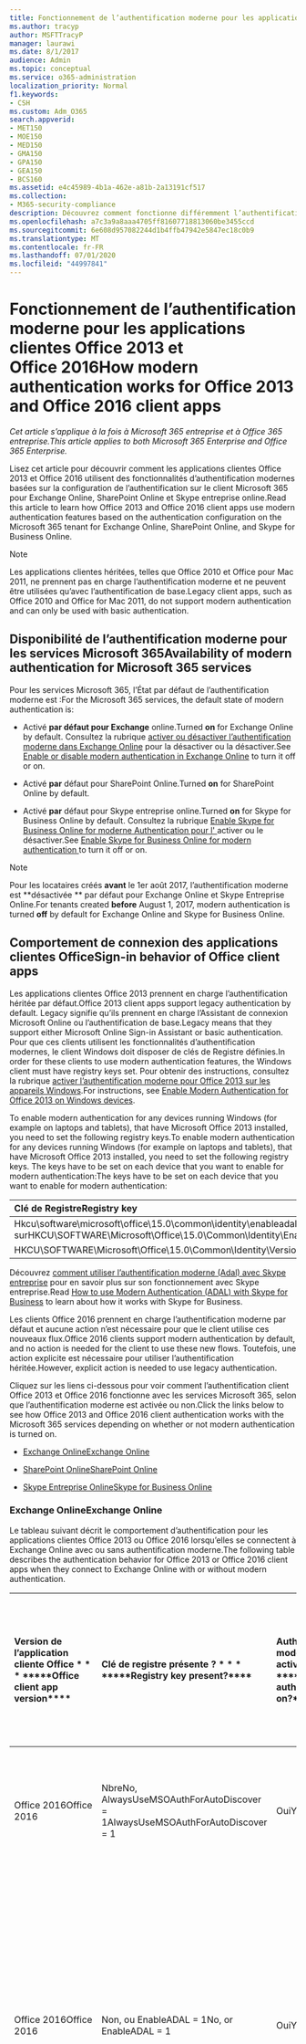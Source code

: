 ```yaml
---
title: Fonctionnement de l’authentification moderne pour les applications clientes Office 2013 et Office 2016
ms.author: tracyp
author: MSFTTracyP
manager: laurawi
ms.date: 8/1/2017
audience: Admin
ms.topic: conceptual
ms.service: o365-administration
localization_priority: Normal
f1.keywords:
- CSH
ms.custom: Adm_O365
search.appverid:
- MET150
- MOE150
- MED150
- GMA150
- GPA150
- GEA150
- BCS160
ms.assetid: e4c45989-4b1a-462e-a81b-2a13191cf517
ms.collection:
- M365-security-compliance
description: Découvrez comment fonctionne différemment l’authentification moderne Microsoft 365 pour les applications clientes Office 2013 et 2016.
ms.openlocfilehash: a7c3a9a8aaa4705ff81607718813060be3455ccd
ms.sourcegitcommit: 6e608d957082244d1b4ffb47942e5847ec18c0b9
ms.translationtype: MT
ms.contentlocale: fr-FR
ms.lasthandoff: 07/01/2020
ms.locfileid: "44997841"
---
```

# <a name="how-modern-authentication-works-for-office-2013-and-office-2016-client-apps"></a><span data-ttu-id="a4f79-103">Fonctionnement de l’authentification moderne pour les applications clientes Office 2013 et Office 2016</span><span class="sxs-lookup"><span data-stu-id="a4f79-103">How modern authentication works for Office 2013 and Office 2016 client apps</span></span>

<span data-ttu-id="a4f79-104">*Cet article s’applique à la fois à Microsoft 365 entreprise et à Office 365 entreprise.*</span><span class="sxs-lookup"><span data-stu-id="a4f79-104">*This article applies to both Microsoft 365 Enterprise and Office 365 Enterprise.*</span></span>

<span data-ttu-id="a4f79-105">Lisez cet article pour découvrir comment les applications clientes Office 2013 et Office 2016 utilisent des fonctionnalités d’authentification modernes basées sur la configuration de l’authentification sur le client Microsoft 365 pour Exchange Online, SharePoint Online et Skype entreprise online.</span><span class="sxs-lookup"><span data-stu-id="a4f79-105">Read this article to learn how Office 2013 and Office 2016 client apps use modern authentication features based on the authentication configuration on the Microsoft 365 tenant for Exchange Online, SharePoint Online, and Skype for Business Online.</span></span>

> [!NOTE]
> <span data-ttu-id="a4f79-106">Les applications clientes héritées, telles que Office 2010 et Office pour Mac 2011, ne prennent pas en charge l’authentification moderne et ne peuvent être utilisées qu’avec l’authentification de base.</span><span class="sxs-lookup"><span data-stu-id="a4f79-106">Legacy client apps, such as Office 2010 and Office for Mac 2011, do not support modern authentication and can only be used with basic authentication.</span></span>

## <a name="availability-of-modern-authentication-for-microsoft-365-services"></a><span data-ttu-id="a4f79-107">Disponibilité de l’authentification moderne pour les services Microsoft 365</span><span class="sxs-lookup"><span data-stu-id="a4f79-107">Availability of modern authentication for Microsoft 365 services</span></span>

<span data-ttu-id="a4f79-108">Pour les services Microsoft 365, l’État par défaut de l’authentification moderne est :</span><span class="sxs-lookup"><span data-stu-id="a4f79-108">For the Microsoft 365 services, the default state of modern authentication is:</span></span>
  
- <span data-ttu-id="a4f79-109">Activé **par défaut pour Exchange** online.</span><span class="sxs-lookup"><span data-stu-id="a4f79-109">Turned **on** for Exchange Online by default.</span></span> <span data-ttu-id="a4f79-110">Consultez la rubrique [activer ou désactiver l’authentification moderne dans Exchange Online](https://support.office.com/article/58018196-f918-49cd-8238-56f57f38d662) pour la désactiver ou la désactiver.</span><span class="sxs-lookup"><span data-stu-id="a4f79-110">See [Enable or disable modern authentication in Exchange Online](https://support.office.com/article/58018196-f918-49cd-8238-56f57f38d662) to turn it off or on.</span></span> 
    
- <span data-ttu-id="a4f79-111">Activé **par** défaut pour SharePoint Online.</span><span class="sxs-lookup"><span data-stu-id="a4f79-111">Turned **on** for SharePoint Online by default.</span></span> 
    
- <span data-ttu-id="a4f79-112">Activé **par** défaut pour Skype entreprise online.</span><span class="sxs-lookup"><span data-stu-id="a4f79-112">Turned **on** for Skype for Business Online by default.</span></span> <span data-ttu-id="a4f79-113">Consultez la rubrique [Enable Skype for Business Online for moderne Authentication pour l' ](https://social.technet.microsoft.com/wiki/contents/articles/34339.skype-for-business-online-enable-your-tenant-for-modern-authentication.aspx)activer ou le désactiver.</span><span class="sxs-lookup"><span data-stu-id="a4f79-113">See [Enable Skype for Business Online for modern authentication ](https://social.technet.microsoft.com/wiki/contents/articles/34339.skype-for-business-online-enable-your-tenant-for-modern-authentication.aspx)to turn it off or on.</span></span>

> [!NOTE]
> <span data-ttu-id="a4f79-114">Pour les locataires créés **avant** le 1er août 2017, l’authentification moderne est \*\*désactivée \*\* par défaut pour Exchange Online et Skype Entreprise Online.</span><span class="sxs-lookup"><span data-stu-id="a4f79-114">For tenants created **before** August 1, 2017, modern authentication is turned **off** by default for Exchange Online and Skype for Business Online.</span></span>
    
## <a name="sign-in-behavior-of-office-client-apps"></a><span data-ttu-id="a4f79-115">Comportement de connexion des applications clientes Office</span><span class="sxs-lookup"><span data-stu-id="a4f79-115">Sign-in behavior of Office client apps</span></span>

<span data-ttu-id="a4f79-116">Les applications clientes Office 2013 prennent en charge l’authentification héritée par défaut.</span><span class="sxs-lookup"><span data-stu-id="a4f79-116">Office 2013 client apps support legacy authentication by default.</span></span> <span data-ttu-id="a4f79-117">Legacy signifie qu’ils prennent en charge l’Assistant de connexion Microsoft Online ou l’authentification de base.</span><span class="sxs-lookup"><span data-stu-id="a4f79-117">Legacy means that they support either Microsoft Online Sign-in Assistant or basic authentication.</span></span> <span data-ttu-id="a4f79-118">Pour que ces clients utilisent les fonctionnalités d’authentification modernes, le client Windows doit disposer de clés de Registre définies.</span><span class="sxs-lookup"><span data-stu-id="a4f79-118">In order for these clients to use modern authentication features, the Windows client must have registry keys set.</span></span> <span data-ttu-id="a4f79-119">Pour obtenir des instructions, consultez la rubrique [activer l’authentification moderne pour Office 2013 sur les appareils Windows](https://support.office.com/article/7dc1c01a-090f-4971-9677-f1b192d6c910).</span><span class="sxs-lookup"><span data-stu-id="a4f79-119">For instructions, see [Enable Modern Authentication for Office 2013 on Windows devices](https://support.office.com/article/7dc1c01a-090f-4971-9677-f1b192d6c910).</span></span>

<span data-ttu-id="a4f79-120">To enable modern authentication for any devices running Windows (for example on laptops and tablets), that have Microsoft Office 2013 installed, you need to set the following registry keys.</span><span class="sxs-lookup"><span data-stu-id="a4f79-120">To enable modern authentication for any devices running Windows (for example on laptops and tablets), that have Microsoft Office 2013 installed, you need to set the following registry keys.</span></span> <span data-ttu-id="a4f79-121">The keys have to be set on each device that you want to enable for modern authentication:</span><span class="sxs-lookup"><span data-stu-id="a4f79-121">The keys have to be set on each device that you want to enable for modern authentication:</span></span>
  
|<span data-ttu-id="a4f79-122">**Clé de Registre**</span><span class="sxs-lookup"><span data-stu-id="a4f79-122">**Registry key**</span></span>|<span data-ttu-id="a4f79-123">**Type**</span><span class="sxs-lookup"><span data-stu-id="a4f79-123">**Type**</span></span>|<span data-ttu-id="a4f79-124">**Valeur**</span><span class="sxs-lookup"><span data-stu-id="a4f79-124">**Value**</span></span> |
|:-------|:------:|--------:|
|<span data-ttu-id="a4f79-125">Hkcu\software\microsoft\office\15.0\common\identity\enableadal sur</span><span class="sxs-lookup"><span data-stu-id="a4f79-125">HKCU\SOFTWARE\Microsoft\Office\15.0\Common\Identity\EnableADAL</span></span>  |<span data-ttu-id="a4f79-126">REG_DWORD</span><span class="sxs-lookup"><span data-stu-id="a4f79-126">REG_DWORD</span></span>  |<span data-ttu-id="a4f79-127">1 </span><span class="sxs-lookup"><span data-stu-id="a4f79-127">1</span></span>  |
|<span data-ttu-id="a4f79-128">HKCU\SOFTWARE\Microsoft\Office\15.0\Common\Identity\Version</span><span class="sxs-lookup"><span data-stu-id="a4f79-128">HKCU\SOFTWARE\Microsoft\Office\15.0\Common\Identity\Version</span></span> |<span data-ttu-id="a4f79-129">REG_DWORD</span><span class="sxs-lookup"><span data-stu-id="a4f79-129">REG_DWORD</span></span> |<span data-ttu-id="a4f79-130">1 </span><span class="sxs-lookup"><span data-stu-id="a4f79-130">1</span></span> |
  
<span data-ttu-id="a4f79-131">Découvrez [comment utiliser l’authentification moderne (Adal) avec Skype entreprise](https://go.microsoft.com/fwlink/p/?LinkId=785431) pour en savoir plus sur son fonctionnement avec Skype entreprise.</span><span class="sxs-lookup"><span data-stu-id="a4f79-131">Read [How to use Modern Authentication (ADAL) with Skype for Business](https://go.microsoft.com/fwlink/p/?LinkId=785431) to learn about how it works with Skype for Business.</span></span> 
  
<span data-ttu-id="a4f79-132">Les clients Office 2016 prennent en charge l’authentification moderne par défaut et aucune action n’est nécessaire pour que le client utilise ces nouveaux flux.</span><span class="sxs-lookup"><span data-stu-id="a4f79-132">Office 2016 clients support modern authentication by default, and no action is needed for the client to use these new flows.</span></span> <span data-ttu-id="a4f79-133">Toutefois, une action explicite est nécessaire pour utiliser l’authentification héritée.</span><span class="sxs-lookup"><span data-stu-id="a4f79-133">However, explicit action is needed to use legacy authentication.</span></span>
  
<span data-ttu-id="a4f79-134">Cliquez sur les liens ci-dessous pour voir comment l’authentification client Office 2013 et Office 2016 fonctionne avec les services Microsoft 365, selon que l’authentification moderne est activée ou non.</span><span class="sxs-lookup"><span data-stu-id="a4f79-134">Click the links below to see how Office 2013 and Office 2016 client authentication works with the Microsoft 365 services depending on whether or not modern authentication is turned on.</span></span>
  
- [<span data-ttu-id="a4f79-135">Exchange Online</span><span class="sxs-lookup"><span data-stu-id="a4f79-135">Exchange Online</span></span>](modern-auth-for-office-2013-and-2016.md#BK_EchangeOnline)
    
- [<span data-ttu-id="a4f79-136">SharePoint Online</span><span class="sxs-lookup"><span data-stu-id="a4f79-136">SharePoint Online</span></span>](modern-auth-for-office-2013-and-2016.md#BK_SharePointOnline)
    
- [<span data-ttu-id="a4f79-137">Skype Entreprise Online</span><span class="sxs-lookup"><span data-stu-id="a4f79-137">Skype for Business Online</span></span>](modern-auth-for-office-2013-and-2016.md#BK_SFBO)
    
<span data-ttu-id="a4f79-138"><a name="BK_EchangeOnline"> </a></span><span class="sxs-lookup"><span data-stu-id="a4f79-138"><a name="BK_EchangeOnline"> </a></span></span>
### <a name="exchange-online"></a><span data-ttu-id="a4f79-139">Exchange Online</span><span class="sxs-lookup"><span data-stu-id="a4f79-139">Exchange Online</span></span>

<span data-ttu-id="a4f79-140">Le tableau suivant décrit le comportement d’authentification pour les applications clientes Office 2013 ou Office 2016 lorsqu’elles se connectent à Exchange Online avec ou sans authentification moderne.</span><span class="sxs-lookup"><span data-stu-id="a4f79-140">The following table describes the authentication behavior for Office 2013 or Office 2016 client apps when they connect to Exchange Online with or without modern authentication.</span></span>
  
|<span data-ttu-id="a4f79-141">Version de l’application cliente Office \* \* \* \*</span><span class="sxs-lookup"><span data-stu-id="a4f79-141">\*\*\*\*Office client app version\*\*\*\*</span></span>|<span data-ttu-id="a4f79-142">Clé de registre présente ? \* \* \* \*</span><span class="sxs-lookup"><span data-stu-id="a4f79-142">\*\*\*\*Registry key present?\*\*\*\*</span></span>|<span data-ttu-id="a4f79-143">Authentification moderne activée ? \* \* \* \*</span><span class="sxs-lookup"><span data-stu-id="a4f79-143">\*\*\*\*Modern authentication on?\*\*\*\*</span></span>|<span data-ttu-id="a4f79-144">Comportement d’authentification avec l’authentification moderne activée pour le client (par défaut) \* \* \* \*</span><span class="sxs-lookup"><span data-stu-id="a4f79-144">\*\*\*\*Authentication behavior with modern authentication turned on for the tenant (default)\*\*\*\*</span></span>|<span data-ttu-id="a4f79-145">Comportement d’authentification avec l’authentification moderne désactivée pour le client \* \* \* \*</span><span class="sxs-lookup"><span data-stu-id="a4f79-145">\*\*\*\*Authentication behavior with modern authentication turned off for the tenant\*\*\*\*</span></span>|
|:-----|:-----|:-----|:-----|:-----|
|<span data-ttu-id="a4f79-146">Office 2016</span><span class="sxs-lookup"><span data-stu-id="a4f79-146">Office 2016</span></span>  <br/> |<span data-ttu-id="a4f79-147">Nbre</span><span class="sxs-lookup"><span data-stu-id="a4f79-147">No,</span></span> <br> <span data-ttu-id="a4f79-148">AlwaysUseMSOAuthForAutoDiscover = 1</span><span class="sxs-lookup"><span data-stu-id="a4f79-148">AlwaysUseMSOAuthForAutoDiscover = 1</span></span> <br/> |<span data-ttu-id="a4f79-149">Oui</span><span class="sxs-lookup"><span data-stu-id="a4f79-149">Yes</span></span>  <br/> |<span data-ttu-id="a4f79-150">Force l’authentification moderne sur Outlook 2010, 2013 ou 2016</span><span class="sxs-lookup"><span data-stu-id="a4f79-150">Forces modern authentication on Outlook 2010, 2013 or 2016</span></span> <br/> [<span data-ttu-id="a4f79-151">Plus d’informations</span><span class="sxs-lookup"><span data-stu-id="a4f79-151">More info</span></span>](https://support.microsoft.com/help/3126599/outlook-prompts-for-password-when-modern-authentication-is-enabled)|<span data-ttu-id="a4f79-152">Force l’authentification moderne dans le client Outlook.</span><span class="sxs-lookup"><span data-stu-id="a4f79-152">Forces modern authentication within the Outlook client.</span></span><br/> |
|<span data-ttu-id="a4f79-153">Office 2016</span><span class="sxs-lookup"><span data-stu-id="a4f79-153">Office 2016</span></span>  <br/> |<span data-ttu-id="a4f79-154">Non, ou EnableADAL = 1</span><span class="sxs-lookup"><span data-stu-id="a4f79-154">No, or EnableADAL = 1</span></span>  <br/> |<span data-ttu-id="a4f79-155">Oui</span><span class="sxs-lookup"><span data-stu-id="a4f79-155">Yes</span></span>  <br/> |<span data-ttu-id="a4f79-156">L’authentification moderne est tentée en premier.</span><span class="sxs-lookup"><span data-stu-id="a4f79-156">Modern authentication is attempted first.</span></span> <span data-ttu-id="a4f79-157">Si le serveur refuse une connexion d’authentification moderne, l’authentification de base est alors utilisée.</span><span class="sxs-lookup"><span data-stu-id="a4f79-157">If the server refuses a modern authentication connection, then basic authentication is used.</span></span> <span data-ttu-id="a4f79-158">Le serveur refuse l’authentification moderne lorsque le client n’est pas activé.</span><span class="sxs-lookup"><span data-stu-id="a4f79-158">Server refuses modern authentication when the tenant is not enabled.</span></span>  <br/> |<span data-ttu-id="a4f79-159">L’authentification moderne est tentée en premier.</span><span class="sxs-lookup"><span data-stu-id="a4f79-159">Modern authentication is attempted first.</span></span> <span data-ttu-id="a4f79-160">Si le serveur refuse une connexion d’authentification moderne, l’authentification de base est alors utilisée.</span><span class="sxs-lookup"><span data-stu-id="a4f79-160">If the server refuses a modern authentication connection, then basic authentication is used.</span></span> <span data-ttu-id="a4f79-161">Le serveur refuse l’authentification moderne lorsque le client n’est pas activé.</span><span class="sxs-lookup"><span data-stu-id="a4f79-161">Server refuses modern authentication when the tenant is not enabled.</span></span>  <br/> |
|<span data-ttu-id="a4f79-162">Office 2016</span><span class="sxs-lookup"><span data-stu-id="a4f79-162">Office 2016</span></span>  <br/> |<span data-ttu-id="a4f79-163">Oui, EnableADAL = 1</span><span class="sxs-lookup"><span data-stu-id="a4f79-163">Yes, EnableADAL = 1</span></span>  <br/> |<span data-ttu-id="a4f79-164">Oui</span><span class="sxs-lookup"><span data-stu-id="a4f79-164">Yes</span></span>  <br/> |<span data-ttu-id="a4f79-165">L’authentification moderne est tentée en premier.</span><span class="sxs-lookup"><span data-stu-id="a4f79-165">Modern authentication is attempted first.</span></span> <span data-ttu-id="a4f79-166">Si le serveur refuse une connexion d’authentification moderne, l’authentification de base est alors utilisée.</span><span class="sxs-lookup"><span data-stu-id="a4f79-166">If the server refuses a modern authentication connection, then basic authentication is used.</span></span> <span data-ttu-id="a4f79-167">Le serveur refuse l’authentification moderne lorsque le client n’est pas activé.</span><span class="sxs-lookup"><span data-stu-id="a4f79-167">Server refuses modern authentication when the tenant is not enabled.</span></span>  <br/> |<span data-ttu-id="a4f79-168">L’authentification moderne est tentée en premier.</span><span class="sxs-lookup"><span data-stu-id="a4f79-168">Modern authentication is attempted first.</span></span> <span data-ttu-id="a4f79-169">Si le serveur refuse une connexion d’authentification moderne, l’authentification de base est alors utilisée.</span><span class="sxs-lookup"><span data-stu-id="a4f79-169">If the server refuses a modern authentication connection, then basic authentication is used.</span></span> <span data-ttu-id="a4f79-170">Le serveur refuse l’authentification moderne lorsque le client n’est pas activé.</span><span class="sxs-lookup"><span data-stu-id="a4f79-170">Server refuses modern authentication when the tenant is not enabled.</span></span>  <br/> |
|<span data-ttu-id="a4f79-171">Office 2016</span><span class="sxs-lookup"><span data-stu-id="a4f79-171">Office 2016</span></span>  <br/> |<span data-ttu-id="a4f79-172">Oui, EnableADAL = 0</span><span class="sxs-lookup"><span data-stu-id="a4f79-172">Yes, EnableADAL=0</span></span>  <br/> |<span data-ttu-id="a4f79-173">Non</span><span class="sxs-lookup"><span data-stu-id="a4f79-173">No</span></span>  <br/> |<span data-ttu-id="a4f79-174">Authentification de base</span><span class="sxs-lookup"><span data-stu-id="a4f79-174">Basic authentication</span></span>  <br/> |<span data-ttu-id="a4f79-175">Authentification de base</span><span class="sxs-lookup"><span data-stu-id="a4f79-175">Basic authentication</span></span>  <br/> |
|<span data-ttu-id="a4f79-176">Office 2013</span><span class="sxs-lookup"><span data-stu-id="a4f79-176">Office 2013</span></span>  <br/> |<span data-ttu-id="a4f79-177">Non</span><span class="sxs-lookup"><span data-stu-id="a4f79-177">No</span></span>  <br/> |<span data-ttu-id="a4f79-178">Non</span><span class="sxs-lookup"><span data-stu-id="a4f79-178">No</span></span>  <br/> |<span data-ttu-id="a4f79-179">Authentification de base</span><span class="sxs-lookup"><span data-stu-id="a4f79-179">Basic authentication</span></span>  <br/> |<span data-ttu-id="a4f79-180">Authentification de base</span><span class="sxs-lookup"><span data-stu-id="a4f79-180">Basic authentication</span></span>  <br/> |
|<span data-ttu-id="a4f79-181">Office 2013</span><span class="sxs-lookup"><span data-stu-id="a4f79-181">Office 2013</span></span>  <br/> |<span data-ttu-id="a4f79-182">Oui, EnableADAL = 1</span><span class="sxs-lookup"><span data-stu-id="a4f79-182">Yes, EnableADAL = 1</span></span>  <br/> |<span data-ttu-id="a4f79-183">Oui</span><span class="sxs-lookup"><span data-stu-id="a4f79-183">Yes</span></span>  <br/> |<span data-ttu-id="a4f79-184">L’authentification moderne est tentée en premier.</span><span class="sxs-lookup"><span data-stu-id="a4f79-184">Modern authentication is attempted first.</span></span> <span data-ttu-id="a4f79-185">Si le serveur refuse une connexion d’authentification moderne, l’authentification de base est alors utilisée.</span><span class="sxs-lookup"><span data-stu-id="a4f79-185">If the server refuses a modern authentication connection, then basic authentication is used.</span></span> <span data-ttu-id="a4f79-186">Le serveur refuse l’authentification moderne lorsque le client n’est pas activé.</span><span class="sxs-lookup"><span data-stu-id="a4f79-186">Server refuses modern authentication when the tenant is not enabled.</span></span>  <br/> |<span data-ttu-id="a4f79-187">L’authentification moderne est tentée en premier.</span><span class="sxs-lookup"><span data-stu-id="a4f79-187">Modern authentication is attempted first.</span></span> <span data-ttu-id="a4f79-188">Si le serveur refuse une connexion d’authentification moderne, l’authentification de base est alors utilisée.</span><span class="sxs-lookup"><span data-stu-id="a4f79-188">If the server refuses a modern authentication connection, then basic authentication is used.</span></span> <span data-ttu-id="a4f79-189">Le serveur refuse l’authentification moderne lorsque le client n’est pas activé.</span><span class="sxs-lookup"><span data-stu-id="a4f79-189">Server refuses modern authentication when the tenant is not enabled.</span></span>  <br/> |
   
<span data-ttu-id="a4f79-190"><a name="BK_SharePointOnline"> </a></span><span class="sxs-lookup"><span data-stu-id="a4f79-190"><a name="BK_SharePointOnline"> </a></span></span>
### <a name="sharepoint-online"></a><span data-ttu-id="a4f79-191">SharePoint Online</span><span class="sxs-lookup"><span data-stu-id="a4f79-191">SharePoint Online</span></span>

<span data-ttu-id="a4f79-192">Le tableau suivant décrit le comportement d’authentification pour les applications clientes Office 2013 ou Office 2016 lorsqu’elles se connectent à SharePoint Online avec ou sans authentification moderne.</span><span class="sxs-lookup"><span data-stu-id="a4f79-192">The following table describes the authentication behavior for Office 2013 or Office 2016 client apps when they connect to SharePoint Online with or without modern authentication.</span></span>
  
|<span data-ttu-id="a4f79-193">Version de l’application cliente Office \* \* \* \*</span><span class="sxs-lookup"><span data-stu-id="a4f79-193">\*\*\*\*Office client app version\*\*\*\*</span></span>|<span data-ttu-id="a4f79-194">Clé de registre présente ? \* \* \* \*</span><span class="sxs-lookup"><span data-stu-id="a4f79-194">\*\*\*\*Registry key present?\*\*\*\*</span></span>|<span data-ttu-id="a4f79-195">Authentification moderne activée ? \* \* \* \*</span><span class="sxs-lookup"><span data-stu-id="a4f79-195">\*\*\*\*Modern authentication on?\*\*\*\*</span></span>|<span data-ttu-id="a4f79-196">Comportement d’authentification avec l’authentification moderne activée pour le client (par défaut) \* \* \* \*</span><span class="sxs-lookup"><span data-stu-id="a4f79-196">\*\*\*\*Authentication behavior with modern authentication turned on for the tenant (default)\*\*\*\*</span></span>|<span data-ttu-id="a4f79-197">Comportement d’authentification avec l’authentification moderne désactivée pour le client \* \* \* \*</span><span class="sxs-lookup"><span data-stu-id="a4f79-197">\*\*\*\*Authentication behavior with modern authentication turned off for the tenant\*\*\*\*</span></span>|
|:-----|:-----|:-----|:-----|:-----|
|<span data-ttu-id="a4f79-198">Office 2016</span><span class="sxs-lookup"><span data-stu-id="a4f79-198">Office 2016</span></span>  <br/> |<span data-ttu-id="a4f79-199">Non, ou EnableADAL = 1</span><span class="sxs-lookup"><span data-stu-id="a4f79-199">No, or EnableADAL = 1</span></span>  <br/> |<span data-ttu-id="a4f79-200">Oui</span><span class="sxs-lookup"><span data-stu-id="a4f79-200">Yes</span></span>  <br/> |<span data-ttu-id="a4f79-201">Authentification moderne uniquement.</span><span class="sxs-lookup"><span data-stu-id="a4f79-201">Modern authentication only.</span></span>  <br/> |<span data-ttu-id="a4f79-202">Échec de la connexion.</span><span class="sxs-lookup"><span data-stu-id="a4f79-202">Failure to connect.</span></span>  <br/> |
|<span data-ttu-id="a4f79-203">Office 2016</span><span class="sxs-lookup"><span data-stu-id="a4f79-203">Office 2016</span></span>  <br/> |<span data-ttu-id="a4f79-204">Oui, EnableADAL = 1</span><span class="sxs-lookup"><span data-stu-id="a4f79-204">Yes, EnableADAL = 1</span></span>  <br/> |<span data-ttu-id="a4f79-205">Oui</span><span class="sxs-lookup"><span data-stu-id="a4f79-205">Yes</span></span>  <br/> |<span data-ttu-id="a4f79-206">Authentification moderne uniquement.</span><span class="sxs-lookup"><span data-stu-id="a4f79-206">Modern authentication only.</span></span>  <br/> |<span data-ttu-id="a4f79-207">Échec de la connexion.</span><span class="sxs-lookup"><span data-stu-id="a4f79-207">Failure to connect.</span></span>  <br/> |
|<span data-ttu-id="a4f79-208">Office 2016</span><span class="sxs-lookup"><span data-stu-id="a4f79-208">Office 2016</span></span>  <br/> |<span data-ttu-id="a4f79-209">Oui, EnableADAL = 0</span><span class="sxs-lookup"><span data-stu-id="a4f79-209">Yes, EnableADAL = 0</span></span>  <br/> |<span data-ttu-id="a4f79-210">Non</span><span class="sxs-lookup"><span data-stu-id="a4f79-210">No</span></span>  <br/> |<span data-ttu-id="a4f79-211">Assistant de connexion Microsoft Online uniquement.</span><span class="sxs-lookup"><span data-stu-id="a4f79-211">Microsoft Online Sign-in Assistant only.</span></span>  <br/> |<span data-ttu-id="a4f79-212">Assistant de connexion Microsoft Online uniquement.</span><span class="sxs-lookup"><span data-stu-id="a4f79-212">Microsoft Online Sign-in Assistant only.</span></span>  <br/> |
|<span data-ttu-id="a4f79-213">Office 2013</span><span class="sxs-lookup"><span data-stu-id="a4f79-213">Office 2013</span></span>  <br/> |<span data-ttu-id="a4f79-214">Non</span><span class="sxs-lookup"><span data-stu-id="a4f79-214">No</span></span>  <br/> |<span data-ttu-id="a4f79-215">Non</span><span class="sxs-lookup"><span data-stu-id="a4f79-215">No</span></span>  <br/> |<span data-ttu-id="a4f79-216">Assistant de connexion Microsoft Online uniquement.</span><span class="sxs-lookup"><span data-stu-id="a4f79-216">Microsoft Online Sign-in Assistant only.</span></span>  <br/> |<span data-ttu-id="a4f79-217">Assistant de connexion Microsoft Online uniquement.</span><span class="sxs-lookup"><span data-stu-id="a4f79-217">Microsoft Online Sign-in Assistant only.</span></span>  <br/> |
|<span data-ttu-id="a4f79-218">Office 2013</span><span class="sxs-lookup"><span data-stu-id="a4f79-218">Office 2013</span></span>  <br/> |<span data-ttu-id="a4f79-219">Oui, EnableADAL = 1</span><span class="sxs-lookup"><span data-stu-id="a4f79-219">Yes, EnableADAL = 1</span></span>  <br/> |<span data-ttu-id="a4f79-220">Oui</span><span class="sxs-lookup"><span data-stu-id="a4f79-220">Yes</span></span>  <br/> |<span data-ttu-id="a4f79-221">Authentification moderne uniquement.</span><span class="sxs-lookup"><span data-stu-id="a4f79-221">Modern authentication only.</span></span>  <br/> |<span data-ttu-id="a4f79-222">Échec de la connexion.</span><span class="sxs-lookup"><span data-stu-id="a4f79-222">Failure to connect.</span></span>  <br/> |
   
### <a name="skype-for-business-online"></a><span data-ttu-id="a4f79-223">Skype Entreprise Online</span><span class="sxs-lookup"><span data-stu-id="a4f79-223">Skype for Business Online</span></span>
<span data-ttu-id="a4f79-224"><a name="BK_SFBO"> </a></span><span class="sxs-lookup"><span data-stu-id="a4f79-224"><a name="BK_SFBO"> </a></span></span>

<span data-ttu-id="a4f79-225">Le tableau suivant décrit le comportement d’authentification pour les applications clientes Office 2013 ou Office 2016 lorsqu’elles se connectent à Skype entreprise Online avec ou sans authentification moderne.</span><span class="sxs-lookup"><span data-stu-id="a4f79-225">The following table describes the authentication behavior for Office 2013 or Office 2016 client apps when they connect to Skype for Business Online with or without modern authentication.</span></span>
  
|<span data-ttu-id="a4f79-226">Version de l’application cliente Office \* \* \* \*</span><span class="sxs-lookup"><span data-stu-id="a4f79-226">\*\*\*\*Office client app version\*\*\*\*</span></span>|<span data-ttu-id="a4f79-227">Clé de registre présente ? \* \* \* \*</span><span class="sxs-lookup"><span data-stu-id="a4f79-227">\*\*\*\*Registry key present?\*\*\*\*</span></span>|<span data-ttu-id="a4f79-228">Authentification moderne activée ? \* \* \* \*</span><span class="sxs-lookup"><span data-stu-id="a4f79-228">\*\*\*\*Modern authentication on?\*\*\*\*</span></span>|<span data-ttu-id="a4f79-229">Comportement d’authentification avec l’authentification moderne activée pour le client \* \* \* \*</span><span class="sxs-lookup"><span data-stu-id="a4f79-229">\*\*\*\*Authentication behavior with modern authentication turned on for the tenant\*\*\*\*</span></span>|<span data-ttu-id="a4f79-230">Comportement d’authentification avec l’authentification moderne désactivé pour le client (par défaut) \* \* \* \*</span><span class="sxs-lookup"><span data-stu-id="a4f79-230">\*\*\*\*Authentication behavior with modern authentication turned off for the tenant (default)\*\*\*\*</span></span>|
|:-----|:-----|:-----|:-----|:-----|
|<span data-ttu-id="a4f79-231">Office 2016</span><span class="sxs-lookup"><span data-stu-id="a4f79-231">Office 2016</span></span>  <br/> |<span data-ttu-id="a4f79-232">Non, ou EnableADAL = 1</span><span class="sxs-lookup"><span data-stu-id="a4f79-232">No, or EnableADAL = 1</span></span>  <br/> |<span data-ttu-id="a4f79-233">Oui</span><span class="sxs-lookup"><span data-stu-id="a4f79-233">Yes</span></span>  <br/> |<span data-ttu-id="a4f79-234">L’authentification moderne est tentée en premier.</span><span class="sxs-lookup"><span data-stu-id="a4f79-234">Modern authentication is attempted first.</span></span> <span data-ttu-id="a4f79-235">Si le serveur refuse une connexion d’authentification moderne, l’Assistant de connexion Microsoft Online est utilisé.</span><span class="sxs-lookup"><span data-stu-id="a4f79-235">If the server refuses a modern authentication connection, then Microsoft Online Sign-in Assistant is used.</span></span> <span data-ttu-id="a4f79-236">Le serveur refuse l’authentification moderne lorsque les locataires Skype entreprise Online ne sont pas activés.</span><span class="sxs-lookup"><span data-stu-id="a4f79-236">Server refuses modern authentication when Skype for Business Online tenants are not enabled.</span></span>  <br/> |<span data-ttu-id="a4f79-237">L’authentification moderne est tentée en premier.</span><span class="sxs-lookup"><span data-stu-id="a4f79-237">Modern authentication is attempted first.</span></span> <span data-ttu-id="a4f79-238">Si le serveur refuse une connexion d’authentification moderne, l’Assistant de connexion Microsoft Online est utilisé.</span><span class="sxs-lookup"><span data-stu-id="a4f79-238">If the server refuses a modern authentication connection, then Microsoft Online Sign-in Assistant is used.</span></span> <span data-ttu-id="a4f79-239">Le serveur refuse l’authentification moderne lorsque les locataires Skype entreprise Online ne sont pas activés.</span><span class="sxs-lookup"><span data-stu-id="a4f79-239">Server refuses modern authentication when Skype for Business Online tenants are not enabled.</span></span>  <br/> |
|<span data-ttu-id="a4f79-240">Office 2016</span><span class="sxs-lookup"><span data-stu-id="a4f79-240">Office 2016</span></span>  <br/> |<span data-ttu-id="a4f79-241">Oui, EnableADAL = 1</span><span class="sxs-lookup"><span data-stu-id="a4f79-241">Yes, EnableADAL = 1</span></span>  <br/> |<span data-ttu-id="a4f79-242">Oui</span><span class="sxs-lookup"><span data-stu-id="a4f79-242">Yes</span></span>  <br/> |<span data-ttu-id="a4f79-243">L’authentification moderne est tentée en premier.</span><span class="sxs-lookup"><span data-stu-id="a4f79-243">Modern authentication is attempted first.</span></span> <span data-ttu-id="a4f79-244">Si le serveur refuse une connexion d’authentification moderne, l’Assistant de connexion Microsoft Online est utilisé.</span><span class="sxs-lookup"><span data-stu-id="a4f79-244">If the server refuses a modern authentication connection, then Microsoft Online Sign-in Assistant is used.</span></span> <span data-ttu-id="a4f79-245">Le serveur refuse l’authentification moderne lorsque les locataires Skype entreprise Online ne sont pas activés.</span><span class="sxs-lookup"><span data-stu-id="a4f79-245">Server refuses modern authentication when Skype for Business Online tenants are not enabled.</span></span>  <br/> |<span data-ttu-id="a4f79-246">L’authentification moderne est tentée en premier.</span><span class="sxs-lookup"><span data-stu-id="a4f79-246">Modern authentication is attempted first.</span></span> <span data-ttu-id="a4f79-247">Si le serveur refuse une connexion d’authentification moderne, l’Assistant de connexion Microsoft Online est utilisé.</span><span class="sxs-lookup"><span data-stu-id="a4f79-247">If the server refuses a modern authentication connection, then Microsoft Online Sign-in Assistant is used.</span></span> <span data-ttu-id="a4f79-248">Le serveur refuse l’authentification moderne lorsque les locataires Skype entreprise Online ne sont pas activés.</span><span class="sxs-lookup"><span data-stu-id="a4f79-248">Server refuses modern authentication when Skype for Business Online tenants are not enabled.</span></span>  <br/> |
|<span data-ttu-id="a4f79-249">Office 2016</span><span class="sxs-lookup"><span data-stu-id="a4f79-249">Office 2016</span></span>  <br/> |<span data-ttu-id="a4f79-250">Oui, EnableADAL = 0</span><span class="sxs-lookup"><span data-stu-id="a4f79-250">Yes, EnableADAL = 0</span></span>  <br/> |<span data-ttu-id="a4f79-251">Non</span><span class="sxs-lookup"><span data-stu-id="a4f79-251">No</span></span>  <br/> |<span data-ttu-id="a4f79-252">Assistant de connexion Microsoft Online uniquement.</span><span class="sxs-lookup"><span data-stu-id="a4f79-252">Microsoft Online Sign-in Assistant only.</span></span>  <br/> |<span data-ttu-id="a4f79-253">Assistant de connexion Microsoft Online uniquement.</span><span class="sxs-lookup"><span data-stu-id="a4f79-253">Microsoft Online Sign-in Assistant only.</span></span>  <br/> |
|<span data-ttu-id="a4f79-254">Office 2013</span><span class="sxs-lookup"><span data-stu-id="a4f79-254">Office 2013</span></span>  <br/> |<span data-ttu-id="a4f79-255">Non</span><span class="sxs-lookup"><span data-stu-id="a4f79-255">No</span></span>  <br/> |<span data-ttu-id="a4f79-256">Non</span><span class="sxs-lookup"><span data-stu-id="a4f79-256">No</span></span>  <br/> |<span data-ttu-id="a4f79-257">Assistant de connexion Microsoft Online uniquement.</span><span class="sxs-lookup"><span data-stu-id="a4f79-257">Microsoft Online Sign-in Assistant only.</span></span>  <br/> |<span data-ttu-id="a4f79-258">Assistant de connexion Microsoft Online uniquement.</span><span class="sxs-lookup"><span data-stu-id="a4f79-258">Microsoft Online Sign-in Assistant only.</span></span>  <br/> |
|<span data-ttu-id="a4f79-259">Office 2013</span><span class="sxs-lookup"><span data-stu-id="a4f79-259">Office 2013</span></span>  <br/> |<span data-ttu-id="a4f79-260">Oui, EnableADAL = 1</span><span class="sxs-lookup"><span data-stu-id="a4f79-260">Yes, EnableADAL = 1</span></span>  <br/> |<span data-ttu-id="a4f79-261">Oui</span><span class="sxs-lookup"><span data-stu-id="a4f79-261">Yes</span></span>  <br/> |<span data-ttu-id="a4f79-262">L’authentification moderne est tentée en premier.</span><span class="sxs-lookup"><span data-stu-id="a4f79-262">Modern authentication is attempted first.</span></span> <span data-ttu-id="a4f79-263">Si le serveur refuse une connexion d’authentification moderne, l’Assistant de connexion Microsoft Online est utilisé.</span><span class="sxs-lookup"><span data-stu-id="a4f79-263">If the server refuses a modern authentication connection, then Microsoft Online Sign-in Assistant is used.</span></span> <span data-ttu-id="a4f79-264">Le serveur refuse l’authentification moderne lorsque les locataires Skype entreprise Online ne sont pas activés.</span><span class="sxs-lookup"><span data-stu-id="a4f79-264">Server refuses modern authentication when Skype for Business Online tenants are not enabled.</span></span>  <br/> |<span data-ttu-id="a4f79-265">Assistant de connexion Microsoft Online uniquement.</span><span class="sxs-lookup"><span data-stu-id="a4f79-265">Microsoft Online Sign-in Assistant only.</span></span>  <br/> |
   
## <a name="see-also"></a><span data-ttu-id="a4f79-266">Voir aussi</span><span class="sxs-lookup"><span data-stu-id="a4f79-266">See also</span></span>

[<span data-ttu-id="a4f79-267">Activer l’Authentification moderne pour Office 2013 sur les appareils Windows</span><span class="sxs-lookup"><span data-stu-id="a4f79-267">Enable Modern Authentication for Office 2013 on Windows devices</span></span>](https://docs.microsoft.com/microsoft-365/admin/security-and-compliance/enable-modern-authentication)

[<span data-ttu-id="a4f79-268">Multi-Factor Authentication pour Microsoft 365</span><span class="sxs-lookup"><span data-stu-id="a4f79-268">Multi-factor authentication for Microsoft 365</span></span>](https://docs.microsoft.com/microsoft-365/admin/security-and-compliance/multi-factor-authentication-microsoft-365)

[<span data-ttu-id="a4f79-269">Se connecter à Microsoft 365 avec l’authentification multifacteur</span><span class="sxs-lookup"><span data-stu-id="a4f79-269">Sign in to Microsoft 365 with multi-factor authentication</span></span>](https://support.microsoft.com/office/sign-in-to-microsoft-365-with-multi-factor-authentication-2b856342-170a-438e-9a4f-3c092394d3cb)

[<span data-ttu-id="a4f79-270">Vue d’ensemble de Microsoft 365 Entreprise</span><span class="sxs-lookup"><span data-stu-id="a4f79-270">Microsoft 365 Enterprise overview</span></span>](https://docs.microsoft.com/microsoft-365/enterprise/microsoft-365-overview)
